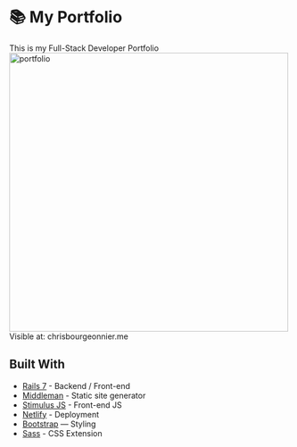 # 📚 My Portfolio

This is my Full-Stack Developer Portfolio
<br>
<img width="500" alt="portfolio" src="https://github.com/chrisbourgeonnier/portfolio/assets/139029314/cfa4427f-b7c4-4b3c-9c11-2f8e4b80bad6">
<br>
Visible at: chrisbourgeonnier.me
   
## Built With
- [Rails 7](https://guides.rubyonrails.org/) - Backend / Front-end
- [Middleman](https://middlemanapp.com/) - Static site generator
- [Stimulus JS](https://stimulus.hotwired.dev/) - Front-end JS
- [Netlify](https://www.netlify.com/) - Deployment
- [Bootstrap](https://getbootstrap.com/) — Styling
- [Sass](https://sass-lang.com/) - CSS Extension
